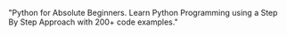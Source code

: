 "Python for Absolute Beginners. Learn Python Programming using a Step By Step Approach with 200+ code examples." 
